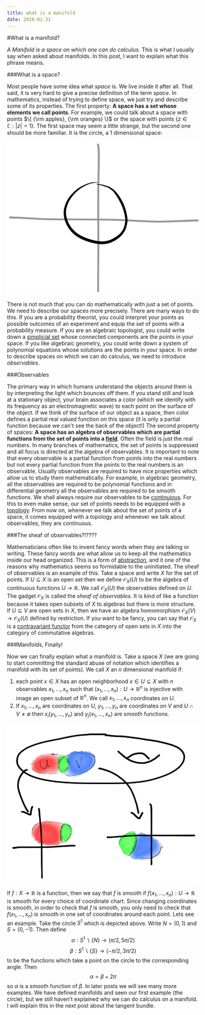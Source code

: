 ```yaml
---
title: what is a manifold
date: 2016-01-31
---
```


#What is a manifold?

*A Manifold is a space on which one can do calculus.* This is what I usually say when asked about manifolds. In this post, I want to explain what this phrase means.

###What is a space?

Most people have some idea what *space* is. We live inside it after all. That said, it is very hard to give a precise definition of the term *space*. In mathematics, instead of 
trying to define space, we just try and describe some of its properties. The first property: **A space has a set whose elements we call points**. For example, we could talk about a space 
with points $\{ {\rm apples}, {\rm oranges} \}$ or the space with points $\{ z \in \mathbb{C} : \lvert z \lvert = 1 \}$. The first space may seem a little strange, but the second one 
should be more familiar. It is the circle, a 1 dimensional space:

![](/img/2016-01-31-circle.PNG)

There is not much that you can do mathematically with just a set of points. We need to describe our spaces more precisely. There are many ways to do this. If you are a probability 
theorist, you could interpret your points as possible outcomes of an experiment and equip the set of points with a probability measure. If you are an algebraic topologist, you could 
write down a [simplicial set](https://en.wikipedia.org/wiki/Simplicial_set) whose connected components are the points in your space. If you like algebraic geometry, you could write down a 
system of polynomial equations whose solutions are the points in your space. In order to describe spaces on which we can do calculus, we need to introduce *observables*.

###Observables

The primary way in which humans understand the objects around them is by interpreting the light which bounces off them. If you stand still and look at a stationary object, your brain 
associates a color (which we identify with its frequency as an electromagnetic wave) to each point on the surface of the object. If we think of the surface of our object as a space, 
then color defines a partial real valued function on this space (it is only a partial function because we can\'t see the back of the object!) The second property of spaces: **A 
space has an algebra of observables which are partial functions from the set of points into a [field](https://en.wikipedia.org/wiki/Field_%28mathematics%29)**. Often the field is 
just the real numbers. In many branches of mathematics, 
the set of points is suppressed and all focus is directed at the algebra of observables. It is important to note that every observable is a partial function from points into the real 
numbers but not every partial function from the points to the real numbers is an observable. Usually observables are required to have nice properties which allow us to study them 
mathematically. For example, in algebraic geometry, all the observables are required to be polynomial functions and in differential geometry all the observables are required to be 
smooth functions. We shall always require our observables to be [continuious](https://en.wikipedia.org/wiki/Continuous_function). For this to even make sense, our set of points 
needs to be equipped with a [topology](https://en.wikipedia.org/wiki/Topological_space). From now on, whenever we talk about the set of points of a space, it comes equipped with a 
topology and whenever we talk about observables, they are continuous.

###The sheaf of observables?!????

Mathematicians often like to invent fancy words when they are talking or writing. These fancy words are what allow us to keep all the mathematics inside our head organized. This is a 
form of [abstraction](https://en.wikipedia.org/wiki/Abstraction_%28computer_science%29), and it one of the reasons why mathematics seems so formidable to the uninitiated. The sheaf 
of observables is an example of this. Take a space and write $X$ for the set of points. If $U \subseteq X$ is an open set then we define $\mathcal{O}_X(U)$ to be the algebra of 
continuous functions $U \to \mathbb{R}$. We call $\mathcal{O}_X(U)$ the observables defined on $U$. The gadget $\mathcal{O}_X$ is called the *sheaf of observables*. It is kind of 
like a function because it takes open subsets of $X$ to algebras but there is more structure. If $U \subseteq V$ are open sets in $X$, then we have an algebra homomorphism 
$\mathcal{O}_X(V) \to \mathcal{O}_X(U)$ defined by restriction. If you want to be fancy, you can say that $\mathcal{O}_X$ is a [contravariant 
functor](https://en.wikipedia.org/wiki/Functor) from the category of open sets in $X$ into the category of commutative algebras.


###Manifolds, Finally!

Now we can finally explain what a manifold is. Take a space $X$ (we are going to start committing the standard abuse of notation which identifies a manifold with its set of points). 
We call $X$ an $n$ dimensional manifold if:

1. each point $x \in X$ has an open neighborhood $x \in U \subseteq X$ with $n$ observables $x_1,\dots,x_n$ such that $(x_1,\dots,x_n) : U \to \mathbb{R}^n$ is injective with image 
an open subset of $\mathbb{R}^n$. We call $x_1,\dots,x_n$ coordinates on $U$.
2. If $x_1,\dots,x_n$ are coordinates on $U$, $y_1,\dots,y_n$ are coordinates on $V$ and $U \cap V \not= \emptyset$ then $x_i(y_1,\dots,y_n)$ and $y_j(x_1,\dots,x_n)$ are smooth 
functions.

![](/img/2016-01-31-changingcoordinates.PNG)

If $f:X \to \mathbb{R}$ is a function, then we say that $f$ is smooth if $f(x_1,\dots,x_n) : U \to \mathbb{R}$ is smooth for every choice of coordinate chart. Since changing 
coordinates is smooth, in order to check that $f$ is smooth, you only need to check that $f(x_1,\dots,x_n)$ is smooth in one set of coordinates around each point. Lets see an example. 
Take the circle $S^1$ which is depicted above. Write $N = (0,1)$ and $S = (0,-1)$. Then define 
$$\alpha : S^1 \backslash \{ N \} \to (\pi/2,5 \pi/2)$$
$$\beta : S^1 \backslash \{ S \} \to (-\pi/2,3\pi/2)$$
to be the functions which take a point on the circle to the corresponding angle. Then
$$\alpha = \beta + 2 \pi$$
so $\alpha$ is a smooth function of $\beta$. In later posts we will see many more examples. We have defined manifolds and seen our first example (the circle), but we still haven\'t 
explained why we can do calculus on a manifold. I will explain this in the next post about the tangent bundle.
